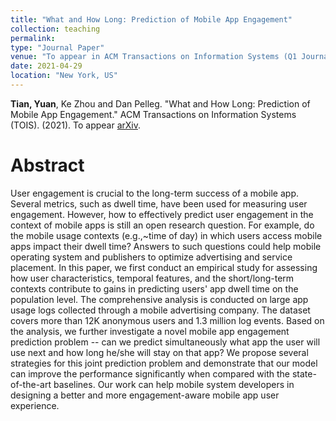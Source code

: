 ```yaml
---
title: "What and How Long: Prediction of Mobile App Engagement"
collection: teaching
permalink: 
type: "Journal Paper"
venue: "To appear in ACM Transactions on Information Systems (Q1 Journal) "
date: 2021-04-29
location: "New York, US"
---
```




**Tian, Yuan**, Ke Zhou and Dan Pelleg. "What and How Long: Prediction of Mobile App Engagement." ACM Transactions on Information Systems (TOIS). (2021). To appear [arXiv](https://arxiv.org/abs/2106.01490). 


Abstract
======

User engagement is crucial to the long-term success of a mobile app. Several metrics, such as dwell time, have been used for measuring user engagement. However, how to effectively predict user engagement in the context of mobile apps is still an open research question. For example, do the mobile usage contexts (e.g.,~time of day) in which users access mobile apps impact their dwell time? Answers to such questions could help mobile operating system and publishers to optimize advertising and service placement. In this paper, we first conduct an empirical study for assessing how user characteristics, temporal features, and the short/long-term contexts contribute to gains in predicting users' app dwell time on the population level. The comprehensive analysis is conducted on large app usage logs collected through a mobile advertising company. The dataset covers more than 12K anonymous users and 1.3 million log events. Based on the analysis, we further investigate a novel mobile app engagement prediction problem --  can we predict simultaneously what app the user will use next and how long he/she will stay on that app? We propose several strategies for this joint prediction problem and demonstrate that our model can improve the performance significantly when compared with the state-of-the-art baselines. Our work can help mobile system developers in designing a better and more engagement-aware mobile app user experience.

